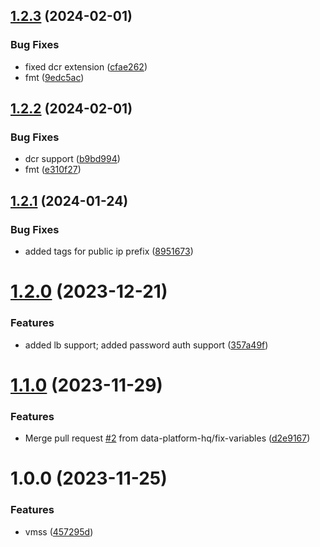 ## [1.2.3](https://github.com/data-platform-hq/terraform-azurerm-vmss/compare/v1.2.2...v1.2.3) (2024-02-01)


### Bug Fixes

* fixed dcr extension ([cfae262](https://github.com/data-platform-hq/terraform-azurerm-vmss/commit/cfae262d10bbb12b53aa97292bc54a031b0bc397))
* fmt ([9edc5ac](https://github.com/data-platform-hq/terraform-azurerm-vmss/commit/9edc5ac7f2076e282e6ac89b0c184d4dbcce6c41))

## [1.2.2](https://github.com/data-platform-hq/terraform-azurerm-vmss/compare/v1.2.1...v1.2.2) (2024-02-01)


### Bug Fixes

* dcr support ([b9bd994](https://github.com/data-platform-hq/terraform-azurerm-vmss/commit/b9bd994cb290a9cc5d6b3fed8e4cf4bc66871c1e))
* fmt ([e310f27](https://github.com/data-platform-hq/terraform-azurerm-vmss/commit/e310f2796afe1ed9b9565ef43c3b0b7c8d14b4f7))

## [1.2.1](https://github.com/data-platform-hq/terraform-azurerm-vmss/compare/v1.2.0...v1.2.1) (2024-01-24)


### Bug Fixes

* added tags for public ip prefix ([8951673](https://github.com/data-platform-hq/terraform-azurerm-vmss/commit/8951673752780fc9efa526d2204a9a811dab7f84))

# [1.2.0](https://github.com/data-platform-hq/terraform-azurerm-vmss/compare/v1.1.0...v1.2.0) (2023-12-21)


### Features

* added lb support; added password auth support ([357a49f](https://github.com/data-platform-hq/terraform-azurerm-vmss/commit/357a49fc4396930bdbe46fcbf343d6c52363b2a8))

# [1.1.0](https://github.com/data-platform-hq/terraform-azurerm-vmss/compare/v1.0.0...v1.1.0) (2023-11-29)


### Features

* Merge pull request [#2](https://github.com/data-platform-hq/terraform-azurerm-vmss/issues/2) from data-platform-hq/fix-variables ([d2e9167](https://github.com/data-platform-hq/terraform-azurerm-vmss/commit/d2e91674e707db489d684ab594e4a0e53ff9ac1c))

# 1.0.0 (2023-11-25)


### Features

* vmss ([457295d](https://github.com/data-platform-hq/terraform-azurerm-vmss/commit/457295dbaf64aadd410f6d83f5c313b2b6d7df64))
